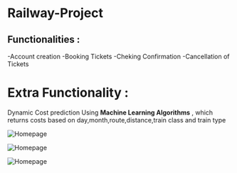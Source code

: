# Railway-Project

## Functionalities :

-Account creation
-Booking Tickets
-Cheking Confirmation
-Cancellation of Tickets

# Extra Functionality :

Dynamic Cost prediction Using **Machine Learning Algorithms** , which returns costs based on day,month,route,distance,train class and train type


![Homepage](https://user-images.githubusercontent.com/58564635/85837270-764ddf80-b7b5-11ea-9e41-18325bff4807.png)


![Homepage](https://user-images.githubusercontent.com/58564635/85837346-86fe5580-b7b5-11ea-838f-90fc96f24512.png)

![Homepage](https://user-images.githubusercontent.com/58564635/85837542-c62ca680-b7b5-11ea-91cb-4f4307ce7608.png)

